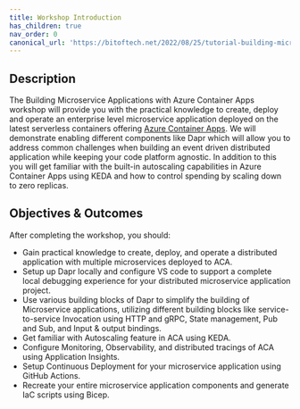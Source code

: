 ```yaml
---
title: Workshop Introduction
has_children: true
nav_order: 0
canonical_url: 'https://bitoftech.net/2022/08/25/tutorial-building-microservice-applications-azure-container-apps-dapr/'
---
```


## Description
The Building Microservice Applications with Azure Container Apps workshop will provide you with the practical knowledge to create, deploy and operate an enterprise level microservice application deployed on the latest serverless containers offering [Azure Container Apps](https://learn.microsoft.com/en-us/azure/container-apps/overview). We will demonstrate enabling different components like Dapr which will allow you to address common challenges when building an event driven distributed application while keeping your code platform agnostic. In addition to this you will get familiar with the built-in autoscaling capabilities in Azure Container Apps using KEDA and how to control spending by scaling down to zero replicas.

## Objectives & Outcomes
After completing the workshop, you should:
 
- Gain practical knowledge to create, deploy, and operate a distributed application with multiple microservices deployed to ACA.
- Setup up Dapr locally and configure VS code to support a complete local debugging experience for your distributed microservice application project.
- Use various building blocks of Dapr to simplify the building of Microservice applications, utilizing different building blocks like service-to-service Invocation using HTTP and gRPC, State management, Pub and Sub, and Input & output bindings.
- Get familiar with Autoscaling feature in ACA using KEDA.
- Configure Monitoring, Observability, and distributed tracings of ACA using Application Insights.
- Setup Continuous Deployment for your microservice application using GitHub Actions.
- Recreate your entire microservice application components and generate IaC scripts using Bicep.

